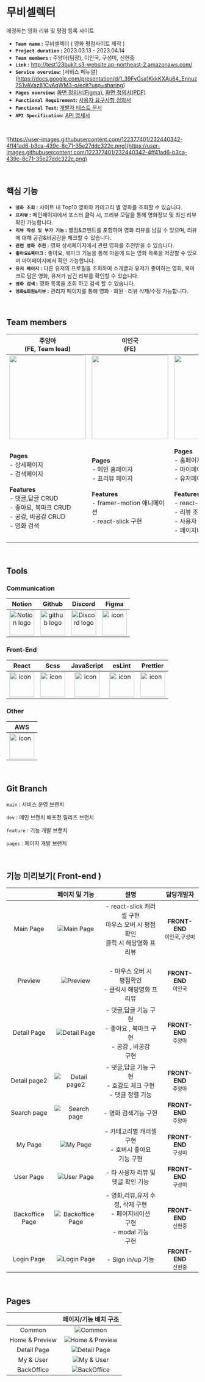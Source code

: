 # 무비셀렉터
애정하는 영화 리뷰 및 평점 등록 사이트<br />
- **`Team name` :** 무비셀렉터 ( 영화 평점사이트 제작 )
- **`Project duration` :** 2023.03.13 - 2023.04.14
- **`Team members` :** 주양아(팀장), 이인국, 구성미, 신현중
- **`Link` :** http://test123bukit.s3-website.ap-northeast-2.amazonaws.com/
- **`Service overview`:** [서비스 메뉴얼] (https://docs.google.com/presentation/d/1_39FyGsa1KkkKXAu64_Ennuz7S1vAVaz81CvAqWM3-o/edit?usp=sharing)
- **`Pages overview`:** [화면 정의서(Figma)](https://url.kr/ticnfe), [화면 정의서(PDF)](https://url.kr/mlzo8y)
- **`Functional Requirement`:** [사용자 요구사항 정의서](https://url.kr/2inmsa)
- **`Functional Test`:** [개발자 테스트 문서](https://url.kr/s5aoxf)
- **`API Specification`:** [API 명세서](https://url.kr/tebgc2)

<br/>

![https://user-images.githubusercontent.com/122377401/232440342-4ff41ad6-b3ca-439c-8c71-35e27ddc322c.png](https://user-images.githubusercontent.com/122377401/232440342-4ff41ad6-b3ca-439c-8c71-35e27ddc322c.png)

<br/>

## 핵심 기능
- **`영화 조회` :** 사이트 내 Top10 영화와 카테고리 별 영화를 조회할 수 있습니다.
- **`프리뷰` :** 메인페이지에서 포스터 클릭 시, 프리뷰 모달을 통해 영화정보 및 최신 리뷰 확인 가능합니다.
- **`리뷰 작성 및 부가 기능` :** 별점&코멘트를 포함하여 영화 리뷰를 남길 수 있으며, 리뷰에 대해 공감&비공감을 체크할 수 있습니다.
- **`관련 영화 추천` :** 영화 상세페이지에서 관련 영화를 추천받을 수 있습니다.
- **`좋아요&북마크` :** 좋아요, 북마크 기능을 통해 마음에 드는 영화 목록을 저장할 수 있으며 마이페이지에서 확인 가능합니다.
- **`유저 페이지` :** 다른 유저의 프로필을 조회하여 소개글과 유저가 좋아하는 영화, 북마크로 담은 영화, 유저가 남긴 리뷰를 확인할 수 있습니다.
- **`영화 검색` :** 영화 목록을 조회 하고 검색 할 수 있습니다.
- **`영화&회원&리뷰` :** 관리자 페이지를 통해 영화 · 회원 · 리뷰 삭제/수정 가능합니다.


<br/>


## Team members



|주양아<br>(FE, Team lead)|이인국<br>(FE)|구성미<br>(FE)|신현중<br>(FE)|                      
| :--: | :--: | :--: | :--: |
| <img src="https://user-images.githubusercontent.com/122377401/233068514-ef9b71de-e75c-4f5a-8dda-7c6c107861dc.jpg" height="220" width="200"> | <img src="https://user-images.githubusercontent.com/122377401/233068509-b6392661-ad76-4bf9-a00f-f76ee0b537d0.jpeg" height="220" width="200"> | <img src="https://user-images.githubusercontent.com/122377401/233068500-fb726978-cdb5-495c-aa8d-ed64e0e354d3.png" height="220" width="200"> | <img src="https://user-images.githubusercontent.com/122377401/233068507-3fa2d2bc-df02-48df-84ce-8c5f58891502.jpg" height="220" width="200"> | |
| <p align="left">**Pages**<br/>- 상세페이지<br/>- 검색페이지 <br /><br/>**Features**<br/>- 댓글,답글 CRUD<br/>- 좋아요, 북마크 CRUD <br/> - 공감, 비공감 CRUD<br/>- 영화 검색</p> | <p align="left">**Pages**<br/>- 메인 홈페이지<br/>- 프리뷰 페이지<br/><br/>**Features**<br/>- framer-motion 애니메이션 <br/> - react-slick 구현<br/> </p> | <p align="left">**Pages**<br/>- 홈페이지<br/>- 마이페이지<br/>- 유저페이지<br/><br/>**Features**<br/>- react-slick 구현<br/>- 리뷰 조회,수정,삭제 <br/>- 사용자 조회,수정<br/>- 페이지네이션 </p> | <p align="left">**Pages**<br/>- 회원 로그인/회원가입<br/>- 관리자 로그인/회원가입<br/>- BackOffice 페이지<br /><br/>**Features**<br/>- Sign in/up 기능<br/>- 영화,리뷰,유저 수정, 삭제<br/>- 페이지네이션<br />- modal 기능</p> |



<br/>

## <span style="">  **Tools** </span>

### **Communication** </span>

Notion|Github|Discord|Figma|
| :--: | :--: | :--: | :--: |
| <img alt="Notion logo" src="https://www.notion.so/cdn-cgi/image/format=auto,width=640,quality=100/front-static/shared/icons/notion-app-icon-3d.png" height="65" width="65">| <img alt="github logo" src="https://techstack-generator.vercel.app/github-icon.svg" width="65" height="65">| <img alt="Discord logo" src="https://assets-global.website-files.com/6257adef93867e50d84d30e2/62595384e89d1d54d704ece7_3437c10597c1526c3dbd98c737c2bcae.svg" height="65" width="65"> | <img src="https://i.pinimg.com/originals/a5/58/b4/a558b426cb8973523f37bbed94cf0f09.png" alt="icon" width="65" height="65" /> | 

### Front-End

React|Scss|JavaScript|esLint|Prettier|
|  :--: | :--: | :--: | :--: | :--: |
|  <img src="https://techstack-generator.vercel.app/react-icon.svg" alt="icon" width="65" height="65" /> | <img src="https://techstack-generator.vercel.app/sass-icon.svg" alt="icon" width="65" height="65" />|  <img src="https://techstack-generator.vercel.app/js-icon.svg" alt="icon" width="65" height="65" /> | <img src="https://techstack-generator.vercel.app/eslint-icon.svg" alt="icon" width="65" height="65" /> | <img src="https://techstack-generator.vercel.app/prettier-icon.svg" alt="icon" width="65" height="65" /> |


### Other

AWS|
| :--: |
| <img src="https://techstack-generator.vercel.app/aws-icon.svg" alt="icon" width="65" height="65" /> |

<br/>


## Git Branch

`main` : 서비스 운영 브랜치 

`dev` : 메인 브랜치 배포전 릴리즈 브랜치  

`feature` : 기능 개발 브랜치

`pages` : 페이지 개발 브랜치 




<br/>

## 기능 미리보기( Front-end )


| |페이지 및 기능 |설명|담당개발자|
|:--:|:--:|:--:|:--:|
|Main Page|![Main Page](https://user-images.githubusercontent.com/122377401/232974475-da31f4ba-88d7-426d-8052-7e2790befba7.gif)| - react-slick 캐러셀 구현 <br/>마우스 오버 시 평점확인 <br/>클릭 시 해당영화 프리뷰 | **FRONT-END** </br> `이인국`,`구성미` </br>|
|Preview|![Preview](https://user-images.githubusercontent.com/122377401/232979198-0e4eddbb-8ad9-4a4e-ae9b-922a22f34656.gif)| </br> - 마우스 오버 시<br/> 평점확인 </br> - 클릭시 해당영화 프리뷰 | **FRONT-END** </br> `이인국` </br> |
|Detail Page|![Detail Page](https://user-images.githubusercontent.com/122377401/232982321-8ef0b3b5-24f0-4b96-9292-de65df648279.gif)| - 댓글,답글 기능 구현 </br> - 좋아요 , 북마크 구현 </br> - 공감 , 비공감<br/> 구현 | **FRONT-END** </br> `주양아` |
|Detail page2 |![Detail page2](https://user-images.githubusercontent.com/122377401/233066445-fdb05d38-2f57-44e4-92f1-7bce6721a4d4.gif)| - 댓글,답글 기능 구현 <br/> - 호감도 체크 구현 <br/>- 댓글 정렬 기능  | **FRONT-END** </br> `주양아` </br> |
|Search page |![Search page](https://user-images.githubusercontent.com/122377401/233069880-857164ce-b7d9-4b36-b094-245687194534.gif)| - 영화 검색기능 구현 <br/>| **FRONT-END** </br> `주양아` </br> |
|My Page| ![My Page](https://user-images.githubusercontent.com/122377401/233066451-9f1ae44d-0de6-4d7f-90a4-77066ff62cc2.gif)| - 카테고리별 캐러셀 구현 <br /> - 호버시 좋아요<br/> 기능 구현 |  **FRONT-END** </br> `구성미` </br> |
| User Page |![User Page](https://user-images.githubusercontent.com/122377401/233256906-c35ad4c0-39ab-4ad1-a58f-a127de6879a8.gif)| - 타 사용자 리뷰 및 댓글 확인 기능 |**FRONT-END** </br>`구성미` </br>|
|Backoffice Page|![Backoffice Page](https://user-images.githubusercontent.com/122377401/233066431-3c9462c2-81b1-4955-9de7-ff3420856015.gif)| -  영화,리뷰,유저 수정, 삭제 구현 </br> - 페이지네이션<br/> 구현  </br> - modal 기능<br/> 구현 | **FRONT-END** </br> `신현중`|
| Login Page |![Login Page](https://user-images.githubusercontent.com/122377401/233066447-3f488a89-ebf8-4365-89ae-f4e715eaa5d5.gif)| - Sign in/up 기능| **FRONT-END** </br> `신현중` |
<br/>

## Pages

| |페이지/기능 배치 구조|
| :--: | :--: |
|Common|![Common](https://user-images.githubusercontent.com/122377401/233072429-c8a09ffe-e11b-4c63-89ec-04ebaaa7d002.png)|
|Home & Preview|![Home & Preview](https://user-images.githubusercontent.com/122377401/233072426-3177b9fa-e992-4d40-91f3-cd372d3cdbae.png)| 
|Detail Page|![Detail Page](https://user-images.githubusercontent.com/122377401/233072424-b855b592-797c-4fc9-828c-2d9dba372fb3.png)| 
|My & User |![My & User](https://user-images.githubusercontent.com/122377401/233072422-e4ffc00a-c2bb-4833-bdea-f9e70e922801.png)| 
|BackOffice |![BackOffice](https://user-images.githubusercontent.com/122377401/233072414-091c8f1a-a03b-447e-b267-d7197ab1aa42.png)| 
